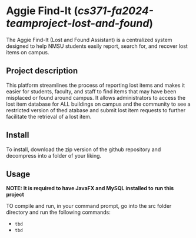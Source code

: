# Aggie Find-It   (*cs371-fa2024-teamproject-lost-and-found*)

The Aggie Find-It (Lost and Found Assistant) is a centralized system designed to help NMSU students easily report, search for, and recover lost items on campus.

## Project description

This platform streamlines the process of reporting lost items and makes it easier for students, faculty, and staff to find items that may have been misplaced or found around campus. It allows administrators to access the lost item database for ALL buildings on campus and the community to see a restricted version of thed atabase and submit lost item requests to further facilitate the retrieval of a lost item.

## Install

To install, download the zip version of the github repository and decompress into a folder of your liking. 

## Usage

**NOTE: It is required to have JavaFX and MySQL installed to run this project**

TO compile and run, in your command prompt, go into the src folder directory and run the following commands:
- `tbd`
- `tbd`


